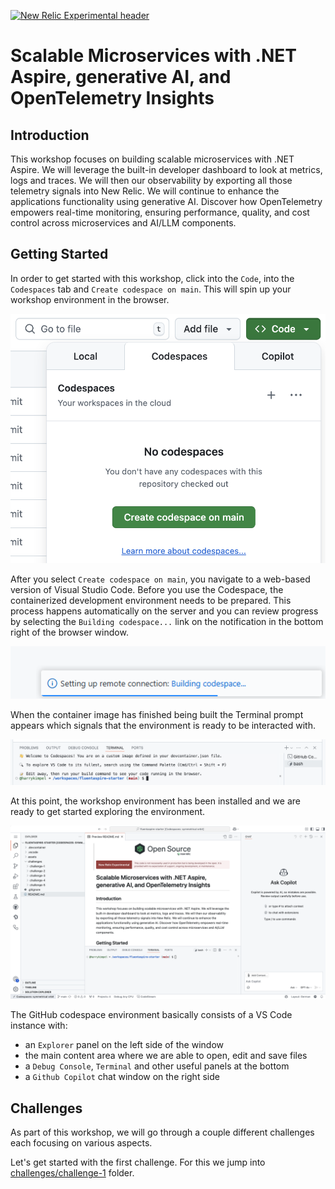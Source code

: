 [![New Relic Experimental header](https://github.com/newrelic/open-source-office/raw/master/examples/categories/images/Experimental.png)](https://github.com/newrelic/open-source-office/blob/master/examples/categories/index.md#category-new-relic-experimental)

# Scalable Microservices with .NET Aspire, generative AI, and OpenTelemetry Insights

## Introduction

This workshop focuses on building scalable microservices with .NET Aspire. We will leverage the built-in developer dashboard to look at metrics, logs and traces. We will then our observability by exporting all those telemetry signals into New Relic.
We will continue to enhance the applications functionality using generative AI. Discover how OpenTelemetry empowers real-time monitoring, ensuring performance, quality, and cost control across microservices and AI/LLM components.

## Getting Started

In order to get started with this workshop, click into the `Code`, into the `Codespaces` tab and `Create codespace on main`. This will spin up your workshop environment in the browser.

![GitHub Codespaces](./assets/gh-codespace.png)

After you select `Create codespace on main`, you navigate to a web-based version of Visual Studio Code. Before you use the Codespace, the containerized development environment needs to be prepared. This process happens automatically on the server and you can review progress by selecting the `Building codespace...` link on the notification in the bottom right of the browser window.

![Building codespace](./assets/gh-codespace-build.png)

When the container image has finished being built the Terminal prompt appears which signals that the environment is ready to be interacted with.

![GitHub codespace ready](./assets/gh-codespace-ready.png)

At this point, the workshop environment has been installed and we are ready to get started exploring the environment.

![GitHub codespace environment](./assets/gh-codespace-environment.png)

The GitHub codespace environment basically consists of a VS Code instance with:

- an `Explorer` panel on the left side of the window
- the main content area where we are able to open, edit and save files
- a `Debug Console`, `Terminal` and other useful panels at the bottom
- a `Github Copilot` chat window on the right side

## Challenges

As part of this workshop, we will go through a couple different challenges each focusing on various aspects.

Let's get started with the first challenge. For this we jump into [challenges/challenge-1](./challenges/challenge-1/README.md) folder.
